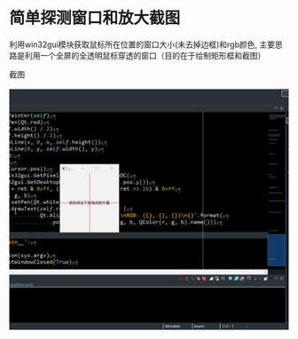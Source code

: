 # 简单探测窗口和放大截图

利用win32gui模块获取鼠标所在位置的窗口大小(未去掉边框)和rgb颜色, 主要思路是利用一个全屏的全透明鼠标穿透的窗口（目的在于绘制矩形框和截图）

截图

![1](ScreenShot/1.gif)